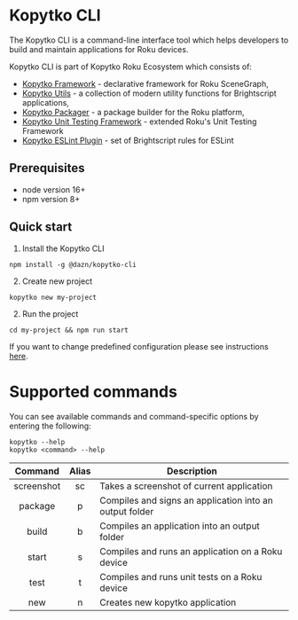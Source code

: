 # Kopytko CLI

The Kopytko CLI is a command-line interface tool which helps developers to build and maintain applications for Roku devices.

Kopytko CLI is part of Kopytko Roku Ecosystem which consists of:
- [Kopytko Framework](https://github.com/getndazn/kopytko-framework) - declarative framework for Roku SceneGraph,
- [Kopytko Utils](https://github.com/getndazn/kopytko-utils) - a collection of modern utility functions for Brightscript applications,
- [Kopytko Packager](https://github.com/getndazn/kopytko-packager) - a package builder for the Roku platform,
- [Kopytko Unit Testing Framework](https://github.com/getndazn/kopytko-unit-testing-framework) - extended Roku's Unit Testing Framework
- [Kopytko ESLint Plugin](https://github.com/getndazn/kopytko-eslint-plugin) - set of Brightscript rules for ESLint

## Prerequisites
- node version 16+
- npm version 8+

## Quick start
1. Install the Kopytko CLI
```
npm install -g @dazn/kopytko-cli
```
2. Create new project
```
kopytko new my-project
```

2. Run the project
```
cd my-project && npm run start
```

If you want to change predefined configuration please see instructions [here](https://github.com/getndazn/kopytko-packager#configuration).

# Supported commands

You can see available commands and command-specific options by entering the following:
```
kopytko --help
kopytko <command> --help
```


|  Command   | Alias | Description                                              |
|:----------:|:-----:|----------------------------------------------------------|
| screenshot |  	sc  | 	Takes a screenshot of current application               |
|  package   |  	p   | 	Compiles and signs an application into an output folder |
|   build    |  	b   | 	Compiles an application into an output folder           |
|   start    |  	s   | 	Compiles and runs an application on a Roku device       |
|    test    |  	t   | 	Compiles and runs unit tests on a Roku device           |
|    new     |  	n   | 	Creates new kopytko application                         |
